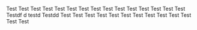 
Test
Test
Test
Test
Test
Test
Test
Test
Test
Test
Test
Test
Test
Test
Test
Testdf
d
testd
Testdd
Test
Test
Test
Test
Test
Test
Test
Test
Test
Test
Test
Test
Test
